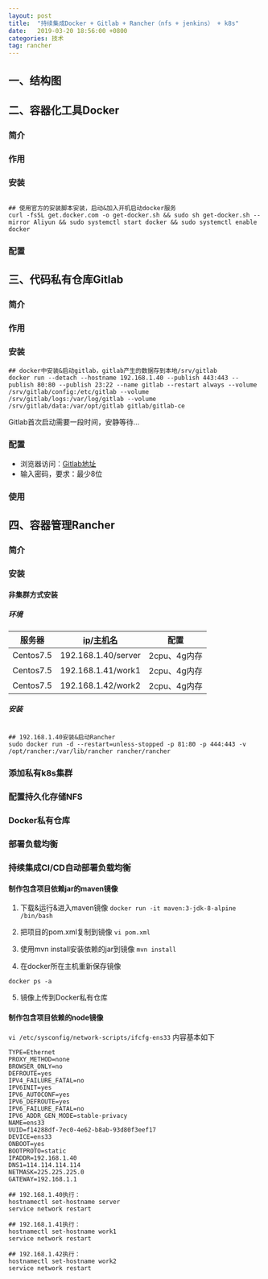 ```yaml
---
layout: post
title:  "持续集成Docker + Gitlab + Rancher（nfs + jenkins） + k8s"
date:   2019-03-20 18:56:00 +0800
categories: 技术
tag: rancher
---
```



## 一、结构图

## 二、容器化工具Docker
### 简介
### 作用
### 安装
```

## 使用官方的安装脚本安装，启动&加入开机启动docker服务
curl -fsSL get.docker.com -o get-docker.sh && sudo sh get-docker.sh --mirror Aliyun && sudo systemctl start docker && sudo systemctl enable docker

```

### 配置

## 三、代码私有仓库Gitlab
### 简介
### 作用
### 安装

```
## docker中安装&启动gitlab，gitlab产生的数据存到本地/srv/gitlab
docker run --detach --hostname 192.168.1.40 --publish 443:443 --publish 80:80 --publish 23:22 --name gitlab --restart always --volume /srv/gitlab/config:/etc/gitlab --volume /srv/gitlab/logs:/var/log/gitlab --volume /srv/gitlab/data:/var/opt/gitlab gitlab/gitlab-ce
```
Gitlab首次启动需要一段时间，安静等待...
### 配置
- 浏览器访问：[Gitlab地址](http://192.168.1.40)
- 输入密码，要求：最少8位

### 使用

## 四、容器管理Rancher
### 简介
### 安装

#### 非集群方式安装 
##### 环境

| 服务器 | [ip][ip]/[主机名][hostname] | 配置 |
| --- | --- | --- |
| Centos7.5 | 192.168.1.40/server | 2cpu、4g内存 |
| Centos7.5 | 192.168.1.41/work1 | 2cpu、4g内存 |
| Centos7.5 | 192.168.1.42/work2 | 2cpu、4g内存 |

##### 安装
```shell

## 192.168.1.40安装&启动Rancher
sudo docker run -d --restart=unless-stopped -p 81:80 -p 444:443 -v /opt/rancher:/var/lib/rancher rancher/rancher

```

### 添加私有k8s集群

### 配置持久化存储NFS

### Docker私有仓库

### 部署负载均衡

### 持续集成CI/CD自动部署负载均衡

#### 制作包含项目依赖jar的maven镜像
1. 下载&运行&进入maven镜像
`docker run -it maven:3-jdk-8-alpine /bin/bash`

2. 把项目的pom.xml复制到镜像
`vi pom.xml`
3. 使用mvn install安装依赖的jar到镜像
`mvn install`
4. 在docker所在主机重新保存镜像
```shell
docker ps -a 
```
5. 镜像上传到Docker私有仓库


#### 制作包含项目依赖的node镜像






[ip]: 设置ip：
`vi /etc/sysconfig/network-scripts/ifcfg-ens33`
内容基本如下
```
TYPE=Ethernet
PROXY_METHOD=none
BROWSER_ONLY=no
DEFROUTE=yes
IPV4_FAILURE_FATAL=no
IPV6INIT=yes
IPV6_AUTOCONF=yes
IPV6_DEFROUTE=yes
IPV6_FAILURE_FATAL=no
IPV6_ADDR_GEN_MODE=stable-privacy
NAME=ens33
UUID=f14288df-7ec0-4e62-b8ab-93d80f3eef17
DEVICE=ens33
ONBOOT=yes
BOOTPROTO=static
IPADDR=192.168.1.40
DNS1=114.114.114.114
NETMASK=225.225.225.0
GATEWAY=192.168.1.1
```

[hostname]: 设置hostname：
```
## 192.168.1.40执行：
hostnamectl set-hostname server
service network restart

## 192.168.1.41执行：
hostnamectl set-hostname work1
service network restart

## 192.168.1.42执行：
hostnamectl set-hostname work2
service network restart
```
